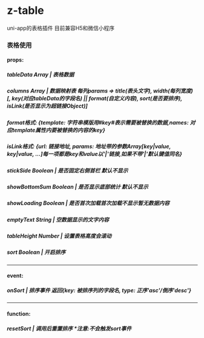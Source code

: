 # z-table
uni-app的表格插件
目前兼容H5和微信小程序

### 表格使用
#### props: 
##### tableData Array | 表格数据
##### columns Array | 数据映射表 每列params => title(表头文字), width(每列宽度) [, key(对应tableData的字段名) || format(自定义内容), sort(是否要排序), isLink(是否显示为超链接Object)]
##### format格式: {template: 字符串模版用#key#表示需要被替换的数据,names: 对应template属性内要被替换的内容的key}
##### isLink格式: {url: 链接地址, params: 地址带的参数Array[key|value, key|value, ...]每一项都是key和value以'|'链接,如果不带'|'默认键值同名}
##### stickSide Boolean | 是否固定右侧首栏 默认不显示
##### showBottomSum Boolean | 是否显示底部统计 默认不显示
##### showLoading Boolean | 是否首次加载首次加载不显示暂无数据内容
##### emptyText String | 空数据显示的文字内容
##### tableHeight Number | 设置表格高度会滚动
##### sort Boolean | 开启排序
---
#### event: 
##### onSort | 排序事件 返回{key: 被排序列的字段名, type: 正序'asc'/倒序'desc'}
---
#### function: 
##### resetSort | 调用后重置排序 *注意:不会触发sort事件
